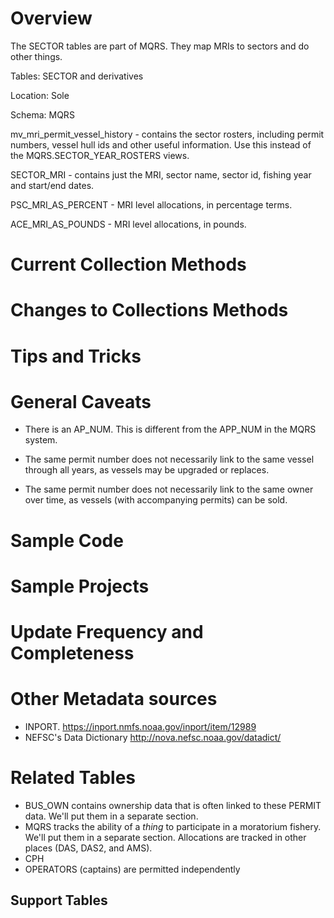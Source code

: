 # Overview
The SECTOR tables are part of MQRS.  They map MRIs to sectors and do other things.  

Tables: SECTOR and derivatives 

Location: Sole

Schema: MQRS

mv_mri_permit_vessel_history - contains the sector rosters, including permit numbers, vessel hull ids and other useful information. Use this instead of the MQRS.SECTOR_YEAR_ROSTERS views.

SECTOR_MRI - contains just the MRI, sector name, sector id, fishing year and start/end dates.

PSC_MRI_AS_PERCENT - MRI level allocations, in percentage terms.    

ACE_MRI_AS_POUNDS - MRI level allocations, in pounds.    

# Current Collection Methods

# Changes to Collections Methods

# Tips and Tricks

# General Caveats
* There is an AP_NUM. This is different from the APP_NUM in the MQRS system.

* The same permit number does not necessarily link to the same vessel through all years, as vessels may be upgraded or replaces. 

* The same permit number does not necessarily link to the same owner over time, as vessels (with accompanying permits) can be sold.

# Sample Code

# Sample Projects

# Update Frequency and Completeness


# Other Metadata sources
+ INPORT.  https://inport.nmfs.noaa.gov/inport/item/12989
+ NEFSC's Data Dictionary  http://nova.nefsc.noaa.gov/datadict/


# Related Tables
+ BUS_OWN contains ownership data that is often linked to these PERMIT data. We'll put them in a separate section.
+ MQRS tracks the ability of a *thing* to participate in a moratorium fishery. We'll put them in a separate section.  Allocations are tracked in other places (DAS, DAS2, and AMS).
+ CPH
+ OPERATORS (captains) are permitted independently 
## Support Tables

